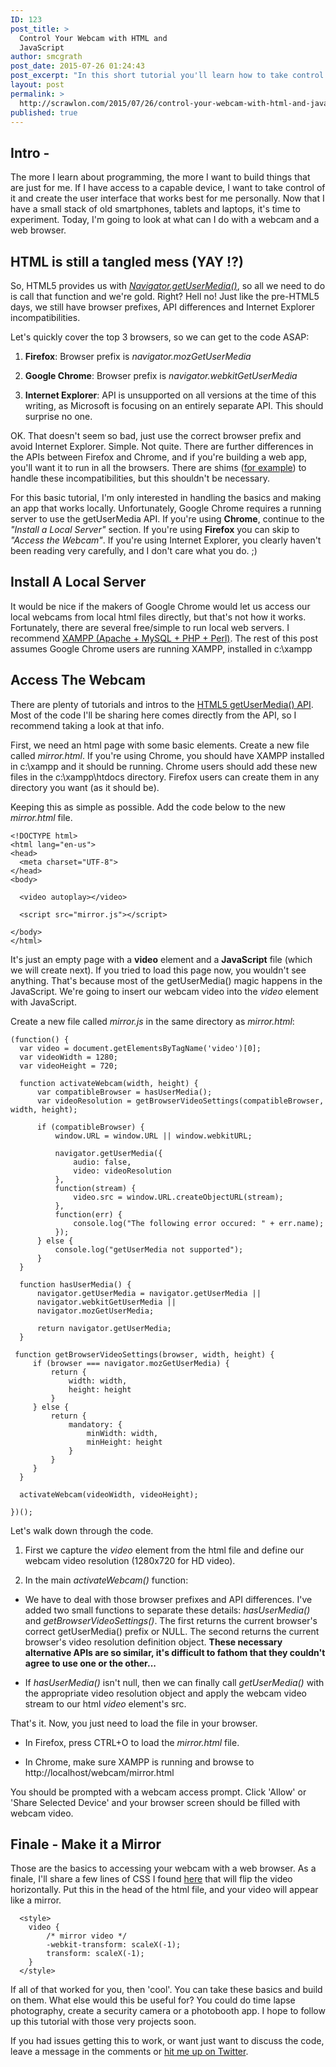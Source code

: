 ```yaml
---
ID: 123
post_title: >
  Control Your Webcam with HTML and
  JavaScript
author: smcgrath
post_date: 2015-07-26 01:24:43
post_excerpt: "In this short tutorial you'll learn how to take control of your computer's web cam, using HTML and JavaScript."
layout: post
permalink: >
  http://scrawlon.com/2015/07/26/control-your-webcam-with-html-and-javascript/
published: true
---
```

## Intro -

The more I learn about programming, the more I want to build things that are just for me. If I have access to a capable device, I want to take control of it and create the user interface that works best for me personally. Now that I have a small stack of old smartphones, tablets and laptops, it's time to experiment. Today, I'm going to look at what can I do with a webcam and a web browser.

## HTML is still a tangled mess (YAY !?)

So, HTML5 provides us with *[Navigator.getUserMedia()][1]*, so all we need to do is call that function and we're gold. Right? Hell no! Just like the pre-HTML5 days, we still have browser prefixes, API differences and Internet Explorer incompatibilities.

Let's quickly cover the top 3 browsers, so we can get to the code ASAP:

1.  **Firefox**: Browser prefix is *navigator.mozGetUserMedia*

2.  **Google Chrome**: Browser prefix is *navigator.webkitGetUserMedia*

3.  **Internet Explorer**: API is unsupported on all versions at the time of this writing, as Microsoft is focusing on an entirely separate API. This should surprise no one.

OK. That doesn't seem so bad, just use the correct browser prefix and avoid Internet Explorer. Simple. Not quite. There are further differences in the APIs between Firefox and Chrome, and if you're building a web app, you'll want it to run in all the browsers. There are shims ([for example][2]) to handle these incompatibilities, but this shouldn't be necessary.

For this basic tutorial, I'm only interested in handling the basics and making an app that works locally. Unfortunately, Google Chrome requires a running server to use the getUserMedia API. If you're using **Chrome**, continue to the *"Install a Local Server"* section. If you're using **Firefox** you can skip to *"Access the Webcam"*. If you're using Internet Explorer, you clearly haven't been reading very carefully, and I don't care what you do. ;)

## Install A Local Server

It would be nice if the makers of Google Chrome would let us access our local webcams from local html files directly, but that's not how it works. Fortunately, there are several free/simple to run local web servers. I recommend [XAMPP (Apache + MySQL + PHP + Perl)][3]. The rest of this post assumes Google Chrome users are running XAMPP, installed in c:\xampp

## Access The Webcam

There are plenty of tutorials and intros to the [HTML5 getUserMedia() API][4]. Most of the code I'll be sharing here comes directly from the API, so I recommend taking a look at that info.

First, we need an html page with some basic elements. Create a new file called *mirror.html*. If you're using Chrome, you should have XAMPP installed in c:\xampp and it should be running. Chrome users should add these new files in the c:\xampp\htdocs directory. Firefox users can create them in any directory you want (as it should be).

Keeping this as simple as possible. Add the code below to the new *mirror.html* file.

    <!DOCTYPE html>
    <html lang="en-us">
    <head>
      <meta charset="UTF-8">
    </head>
    <body>
    
      <video autoplay></video>
    
      <script src="mirror.js"></script>
    
    </body>
    </html>
    

It's just an empty page with a **video** element and a **JavaScript** file (which we will create next). If you tried to load this page now, you wouldn't see anything. That's because most of the getUserMedia() magic happens in the JavaScript. We're going to insert our webcam video into the *video* element with JavaScript.

Create a new file called *mirror.js* in the same directory as *mirror.html*:

    (function() {
      var video = document.getElementsByTagName('video')[0];
      var videoWidth = 1280;
      var videoHeight = 720;
    
      function activateWebcam(width, height) {
          var compatibleBrowser = hasUserMedia();
          var videoResolution = getBrowserVideoSettings(compatibleBrowser, width, height);
    
          if (compatibleBrowser) {
              window.URL = window.URL || window.webkitURL;
    
              navigator.getUserMedia({
                  audio: false,
                  video: videoResolution
              },
              function(stream) {
                  video.src = window.URL.createObjectURL(stream);
              },
              function(err) {
                  console.log("The following error occured: " + err.name);
              });
          } else {
              console.log("getUserMedia not supported");
          }
      }
    
      function hasUserMedia() {
          navigator.getUserMedia = navigator.getUserMedia ||
          navigator.webkitGetUserMedia ||
          navigator.mozGetUserMedia;
    
          return navigator.getUserMedia;
      }
    
     function getBrowserVideoSettings(browser, width, height) {
         if (browser === navigator.mozGetUserMedia) {
             return {
                 width: width,
                 height: height
             }
         } else {
             return {
                 mandatory: {
                     minWidth: width,
                     minHeight: height
                 }
             }
         }
      }
    
      activateWebcam(videoWidth, videoHeight);
    
    })();
    

Let's walk down through the code.

1.  First we capture the *video* element from the html file and define our webcam video resolution (1280x720 for HD video).

2.  In the main *activateWebcam()* function:

*   We have to deal with those browser prefixes and API differences. I've added two small functions to separate these details: *hasUserMedia()* and *getBrowserVideoSettings()*. The first returns the current browser's correct getUserMedia() prefix or NULL. The second returns the current browser's video resolution definition object. **These necessary alternative APIs are so similar, it's difficult to fathom that they couldn't agree to use one or the other...**

*   If *hasUserMedia()* isn't null, then we can finally call *getUserMedia()* with the appropriate video resolution object and apply the webcam video stream to our html *video* element's src.

That's it. Now, you just need to load the file in your browser.

*   In Firefox, press CTRL+O to load the *mirror.html* file.

*   In Chrome, make sure XAMPP is running and browse to http://localhost/webcam/mirror.html

You should be prompted with a webcam access prompt. Click 'Allow' or 'Share Selected Device' and your browser screen should be filled with webcam video.

## Finale - Make it a Mirror

Those are the basics to accessing your webcam with a web browser. As a finale, I'll share a few lines of CSS I found [here][5] that will flip the video horizontally. Put this in the head of the html file, and your video will appear like a mirror.

      <style>
        video {
            /* mirror video */
            -webkit-transform: scaleX(-1);
            transform: scaleX(-1);
        }
      </style>
    

If all of that worked for you, then 'cool'. You can take these basics and build on them. What else would this be useful for? You could do time lapse photography, create a security camera or a photobooth app. I hope to follow up this tutorial with those very projects soon.

If you had issues getting this to work, or want just want to discuss the code, leave a message in the comments or [hit me up on Twitter][6].

 [1]: https://developer.mozilla.org/en-US/docs/Web/API/Navigator/getUserMedia
 [2]: https://github.com/addyosmani/getUserMedia.js/
 [3]: https://www.apachefriends.org/index.html
 [4]: http://www.html5rocks.com/en/tutorials/getusermedia/intro/
 [5]: http://christianheilmann.com/2013/07/19/flipping-the-image-when-accessing-the-laptop-camera-with-getusermedia/
 [6]: https://twitter.com/scrawlon